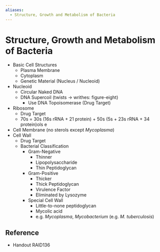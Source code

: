 ```yaml
---
aliases:
  - Structure, Growth and Metabolism of Bacteria
---
```


# Structure, Growth and Metabolism of Bacteria

- Basic Cell Structures
	- Plasma Membrane
	- Cytoplasm
	- Genetic Material (Nucleus / Nucleoid)
- Nucleoid
	- Circular Naked DNA
	- DNA Supercoil (twists → writhes: figure-eight)
		- Use DNA Topoisomerase (Drug Target)
- Ribosome
	- Drug Target
	- 70s = 30s (16s rRNA + 21 protein) + 50s (5s + 23s rRNA + 34 protein)ols e
- Cell Membrane (no sterols except *Mycoplasma*)
- Cell Wall
	- Drug Target
	- Bacterial Classification
		- Gram-Negative
			- Thinner
			- Lipopolysaccharide
			- Thin Peptidoglycan
		- Gram-Positive
			- Thicker
			- Thick Peptidoglycan
			- Virulence Factor
			- Eliminated by Lysozyme
		- Special Cell Wall
			- Little-to-none peptidoglycan
			- Mycolic acid
			- e.g. *Mycoplasma*, *Mycobacterium* (e.g. *M. tuberculosis*)

## Reference

- Handout RAID136
